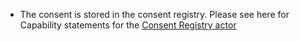 - The consent is stored in the consent registry. Please see here for Capability statements for the <a href="https://profiles.ihe.net/ITI/PCF/CapabilityStatement-IHE.PCF.consentRegistry.html">Consent Registry actor</a>